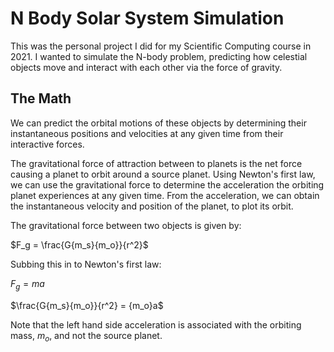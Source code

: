 # N Body Solar System Simulation

This was the personal project I did for my Scientific Computing course in 2021. I wanted to simulate the N-body problem, predicting how celestial objects move and interact with each other via the force of gravity. 

## The Math 

We can predict the orbital motions of these objects by determining their instantaneous positions and velocities at any given time from their interactive forces. 

The gravitational force of attraction between to planets is the net force causing a planet to orbit around a source planet. Using Newton's first law, we can use the gravitational force to determine the acceleration the orbiting planet experiences at any given time. From the acceleration, we can obtain the instantaneous velocity and position of the planet, to plot its orbit. 

The gravitational force between two objects is given by:

$F_g = \frac{G{m_s}{m_o}}{r^2}$

Subbing this in to Newton's first law: 

$F_g = ma$ 

$\frac{G{m_s}{m_o}}{r^2} = {m_o}a$ 

Note that the left hand side acceleration is associated with the orbiting mass, $m_o$, and not the source planet. 




